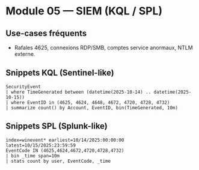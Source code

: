 # Module 05 — SIEM (KQL / SPL)

## Use-cases fréquents
- Rafales 4625, connexions RDP/SMB, comptes service anormaux, NTLM externe.

## Snippets KQL (Sentinel-like)
```kql
SecurityEvent
| where TimeGenerated between (datetime(2025-10-14) .. datetime(2025-10-15))
| where EventID in (4625, 4624, 4648, 4672, 4720, 4728, 4732)
| summarize count() by Account, EventID, bin(TimeGenerated, 10m)
```

## Snippets SPL (Splunk-like)
```spl
index=winevent* earliest=10/14/2025:00:00:00 latest=10/15/2025:23:59:59
EventCode IN (4625,4624,4672,4720,4728,4732)
| bin _time span=10m
| stats count by user, EventCode, _time
```
